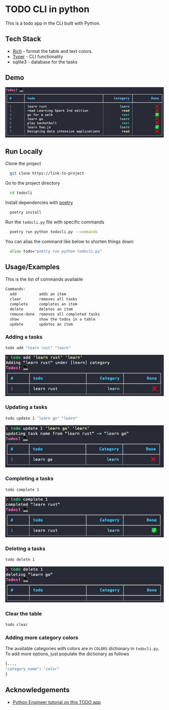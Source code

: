 # TODO CLI in python

This is a todo app in the CLI built with Python.

## Tech Stack

- [Rich](https://github.com/Textualize/rich) - format the table and text colors.
- [Typer](https://github.com/tiangolo/typer) - CLI functionality
- sqlite3 - database for the tasks

## Demo

![example image of table](assets/app.png)

## Run Locally

Clone the project

```bash
  git clone https://link-to-project
```

Go to the project directory

```bash
  cd todocli
```

Install dependencies with [poetry](https://python-poetry.org/)

```bash
  poetry install
```

Run the `todocli.py` file with specific commands

```bash
  poetry run python todocli.py --commands
```

You can alias the command like below to shorten things down

```bash
  alias todo="poetry run python todocli.py"
```

## Usage/Examples

This is the list of commands available

```text
Commands:
  add          adds an item
  clear        removes all tasks
  complete     completes an item
  delete       deletes an item
  remove-done  removes all completed tasks
  show         show the todos in a table
  update       updates an item
```

### Adding a tasks

```bash
todo add "learn rust" "learn"
```

![add](assets/add.png)

### Updating a tasks

```bash
todo update 1 "learn go" "learn"
```

![update](assets/update.png)

### Completing a tasks

```bash
todo complete 1
```

![complete](assets/complete.png)

### Deleting a tasks

```bash
todo delete 1
```

![delete](assets/delete.png)

### Clear the table

```bash
todo clear
```

### Adding more category colors

The available categories with colors are in `COLORS` dictionary in `todocli.py`. To add more options, just populate the dictionary as follows

```py
{...,
"category_name": "color"
}
```

## Acknowledgements

- [Python Engineer tutorial on this TODO app](hthttps://youtu.be/ynd67UwG_cI)
